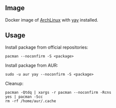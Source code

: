 ## Image

Docker image of [ArchLinux](https://www.archlinux.org) with [yay](https://github.com/Jguer/yay) installed.

## Usage

Install package from official repositories:

```
pacman --noconfirm -S <package>
```

Install package from AUR:

```
sudo -u aur yay --noconfirm -S <package>
```

Cleanup:

```
pacman -Qtdq | xargs -r pacman --noconfirm -Rcns
yes | pacman -Scc
rm -rf /home/aur/.cache
```
